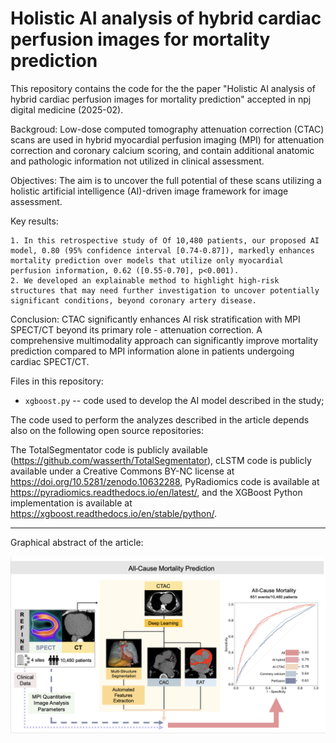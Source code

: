 # Holistic AI analysis of hybrid cardiac perfusion images for mortality prediction

This repository contains the code for the the paper "Holistic AI analysis of hybrid cardiac perfusion images for mortality prediction" accepted in npj digital medicine (2025-02).

Backgroud: Low-dose computed tomography attenuation correction (CTAC) scans are used in hybrid myocardial perfusion imaging (MPI) for attenuation correction and coronary calcium scoring, and contain additional anatomic and pathologic information not utilized in clinical assessment.

Objectives: The aim is to uncover the full potential of these scans utilizing a holistic artificial intelligence (AI)-driven image framework for image assessment. 

Key results:

    1. In this retrospective study of Of 10,480 patients, our proposed AI model, 0.80 (95% confidence interval [0.74-0.87]), markedly enhances mortality prediction over models that utilize only myocardial perfusion information, 0.62 ([0.55-0.70], p<0.001).
    2. We developed an explainable method to highlight high-risk structures that may need further investigation to uncover potentially significant conditions, beyond coronary artery disease.

Conclusion: CTAC significantly enhances AI risk stratification with MPI SPECT/CT beyond its primary role - attenuation correction. A comprehensive multimodality approach can significantly improve mortality prediction compared to MPI information alone in patients undergoing cardiac SPECT/CT.


Files in this repository:

 - `xgboost.py` -- code used to develop the AI model described in the study;

The code used to perform the analyzes described in the article depends also on the following open source repositories:

The TotalSegmentator code is publicly available (https://github.com/wasserth/TotalSegmentator), cLSTM code is publicly available under a Creative Commons BY-NC license at https://doi.org/10.5281/zenodo.10632288, PyRadiomics code is available at https://pyradiomics.readthedocs.io/en/latest/, and the XGBoost Python implementation is available at https://xgboost.readthedocs.io/en/stable/python/. 

---

Graphical abstract of the article:

![Central_figure.png](Figure1.png)
